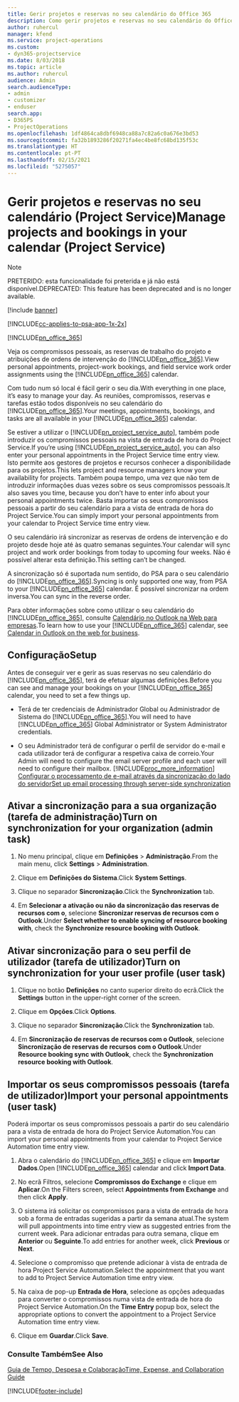 ```yaml
---
title: Gerir projetos e reservas no seu calendário do Office 365
description: Como gerir projetos e reservas no seu calendário do Office 365
author: ruhercul
manager: kfend
ms.service: project-operations
ms.custom:
- dyn365-projectservice
ms.date: 8/03/2018
ms.topic: article
ms.author: ruhercul
audience: Admin
search.audienceType:
- admin
- customizer
- enduser
search.app:
- D365PS
- ProjectOperations
ms.openlocfilehash: 1df4864ca8dbf6948ca88a7c82a6c0a676e3bd53
ms.sourcegitcommit: fa32b1893286f20271fa4ec4be8fc68bd135f53c
ms.translationtype: HT
ms.contentlocale: pt-PT
ms.lasthandoff: 02/15/2021
ms.locfileid: "5275057"
---
```

# <a name="manage-projects-and-bookings-in-your-calendar-project-service"></a><span data-ttu-id="9a99c-103">Gerir projetos e reservas no seu calendário (Project Service)</span><span class="sxs-lookup"><span data-stu-id="9a99c-103">Manage projects and bookings in your calendar (Project Service)</span></span>

> [!Note]
> <span data-ttu-id="9a99c-104">PRETERIDO: esta funcionalidade foi preterida e já não está disponível.</span><span class="sxs-lookup"><span data-stu-id="9a99c-104">DEPRECATED: This feature has been deprecated and is no longer available.</span></span>

[!include [banner](../includes/psa-now-project-operations.md)]

[!INCLUDE[cc-applies-to-psa-app-1x-2x](../includes/cc-applies-to-psa-app-1x-2x.md)]

[!INCLUDE[pn_office_365](../includes/pn-office-365.md)] 

<span data-ttu-id="9a99c-105">Veja os compromissos pessoais, as reservas de trabalho do projeto e atribuições de ordens de intervenção do [!INCLUDE[pn_office_365](../includes/pn-office-365.md)].</span><span class="sxs-lookup"><span data-stu-id="9a99c-105">View personal appointments, project-work bookings, and field service work order assignments using the [!INCLUDE[pn_office_365](../includes/pn-office-365.md)] calendar.</span></span>  
  
 <span data-ttu-id="9a99c-106">Com tudo num só local é fácil gerir o seu dia.</span><span class="sxs-lookup"><span data-stu-id="9a99c-106">With everything in one place, it’s easy to manage your day.</span></span> <span data-ttu-id="9a99c-107">As reuniões, compromissos, reservas e tarefas estão todos disponíveis no seu calendário do [!INCLUDE[pn_office_365](../includes/pn-office-365.md)].</span><span class="sxs-lookup"><span data-stu-id="9a99c-107">Your meetings, appointments, bookings, and tasks are all available in your [!INCLUDE[pn_office_365](../includes/pn-office-365.md)] calendar.</span></span>  
  
 <span data-ttu-id="9a99c-108">Se estiver a utilizar o [!INCLUDE[pn_project_service_auto](../includes/pn-project-service-auto.md)], também pode introduzir os compromissos pessoais na vista de entrada de hora do Project Service.</span><span class="sxs-lookup"><span data-stu-id="9a99c-108">If you’re using [!INCLUDE[pn_project_service_auto](../includes/pn-project-service-auto.md)], you can also enter your personal appointments in the Project Service time entry view.</span></span> <span data-ttu-id="9a99c-109">Isto permite aos gestores de projetos e recursos conhecer a disponibilidade para os projetos.</span><span class="sxs-lookup"><span data-stu-id="9a99c-109">This lets project and resource managers know your availability for projects.</span></span> <span data-ttu-id="9a99c-110">Também poupa tempo, uma vez que não tem de introduzir informações duas vezes sobre os seus compromissos pessoais.</span><span class="sxs-lookup"><span data-stu-id="9a99c-110">It also saves you time, because you don’t have to enter info about your personal appointments twice.</span></span> <span data-ttu-id="9a99c-111">Basta importar os seus compromissos pessoais a partir do seu calendário para a vista de entrada de hora do Project Service.</span><span class="sxs-lookup"><span data-stu-id="9a99c-111">You can simply import your personal appointments from your calendar to Project Service time entry view.</span></span>  
  
 <span data-ttu-id="9a99c-112">O seu calendário irá sincronizar as reservas de ordens de intervenção e do projeto desde hoje até às quatro semanas seguintes.</span><span class="sxs-lookup"><span data-stu-id="9a99c-112">Your calendar will sync project and work order bookings from today to upcoming four weeks.</span></span> <span data-ttu-id="9a99c-113">Não é possível alterar esta definição.</span><span class="sxs-lookup"><span data-stu-id="9a99c-113">This setting can’t be changed.</span></span>  
  
 <span data-ttu-id="9a99c-114">A sincronização só é suportada num sentido, do PSA para o seu calendário do [!INCLUDE[pn_office_365](../includes/pn-office-365.md)].</span><span class="sxs-lookup"><span data-stu-id="9a99c-114">Syncing is only supported one way, from PSA to your [!INCLUDE[pn_office_365](../includes/pn-office-365.md)] calendar.</span></span> <span data-ttu-id="9a99c-115">É possível sincronizar na ordem inversa.</span><span class="sxs-lookup"><span data-stu-id="9a99c-115">You can sync in the reverse order.</span></span> 
  
 <span data-ttu-id="9a99c-116">Para obter informações sobre como utilizar o seu calendário do [!INCLUDE[pn_office_365](../includes/pn-office-365.md)], consulte [Calendário no Outlook na Web para empresas](https://support.office.com/article/Calendar-in-Outlook-on-the-web-for-business-5219c457-d1fe-4c2f-9032-1a816b88e936).</span><span class="sxs-lookup"><span data-stu-id="9a99c-116">To learn how to use your [!INCLUDE[pn_office_365](../includes/pn-office-365.md)] calendar, see [Calendar in Outlook on the web for business](https://support.office.com/article/Calendar-in-Outlook-on-the-web-for-business-5219c457-d1fe-4c2f-9032-1a816b88e936).</span></span>  
  
## <a name="setup"></a><span data-ttu-id="9a99c-117">Configuração</span><span class="sxs-lookup"><span data-stu-id="9a99c-117">Setup</span></span>  
 <span data-ttu-id="9a99c-118">Antes de conseguir ver e gerir as suas reservas no seu calendário do [!INCLUDE[pn_office_365](../includes/pn-office-365.md)], terá de efetuar algumas definições.</span><span class="sxs-lookup"><span data-stu-id="9a99c-118">Before you can see and manage your bookings on your [!INCLUDE[pn_office_365](../includes/pn-office-365.md)] calendar, you need to set a few things up.</span></span>  
  
- <span data-ttu-id="9a99c-119">Terá de ter credenciais de Administrador Global ou Administrador de Sistema do [!INCLUDE[pn_office_365](../includes/pn-office-365.md)].</span><span class="sxs-lookup"><span data-stu-id="9a99c-119">You will need to have [!INCLUDE[pn_office_365](../includes/pn-office-365.md)] Global Administrator or System Administrator credentials.</span></span>  
  
- <span data-ttu-id="9a99c-120">O seu Administrador terá de configurar o perfil de servidor do e-mail e cada utilizador terá de configurar a respetiva caixa de correio.</span><span class="sxs-lookup"><span data-stu-id="9a99c-120">Your Admin will need to configure the email server profile and each user will need to configure their mailbox.</span></span> [!INCLUDE[proc_more_information](../includes/proc-more-information.md)] <span data-ttu-id="9a99c-121">[Configurar o processamento de e-mail através da sincronização do lado do servidor](https://docs.microsoft.com/dynamics365/customerengagement/on-premises/admin/set-up-server-side-synchronization-of-email-appointments-contacts-and-tasks)</span><span class="sxs-lookup"><span data-stu-id="9a99c-121">[Set up email processing through server-side synchronization](https://docs.microsoft.com/dynamics365/customerengagement/on-premises/admin/set-up-server-side-synchronization-of-email-appointments-contacts-and-tasks)</span></span>  
  
## <a name="turn-on-synchronization-for-your-organization-admin-task"></a><span data-ttu-id="9a99c-122">Ativar a sincronização para a sua organização (tarefa de administração)</span><span class="sxs-lookup"><span data-stu-id="9a99c-122">Turn on synchronization for your organization (admin task)</span></span>  
  
1.  <span data-ttu-id="9a99c-123">No menu principal, clique em **Definições** > **Administração**.</span><span class="sxs-lookup"><span data-stu-id="9a99c-123">From the main menu, click **Settings** > **Administration**.</span></span>  
  
2.  <span data-ttu-id="9a99c-124">Clique em **Definições do Sistema**.</span><span class="sxs-lookup"><span data-stu-id="9a99c-124">Click **System Settings**.</span></span>  
  
3.  <span data-ttu-id="9a99c-125">Clique no separador **Sincronização**.</span><span class="sxs-lookup"><span data-stu-id="9a99c-125">Click the **Synchronization** tab.</span></span>  
  
4.  <span data-ttu-id="9a99c-126">Em **Selecionar a ativação ou não da sincronização das reservas de recursos com o**, selecione **Sincronizar reservas de recursos com o Outlook**.</span><span class="sxs-lookup"><span data-stu-id="9a99c-126">Under **Select whether to enable syncing of resource booking with**, check the **Synchronize resource booking with Outlook**.</span></span>  
  
## <a name="turn-on-synchronization-for-your-user-profile-user-task"></a><span data-ttu-id="9a99c-127">Ativar sincronização para o seu perfil de utilizador (tarefa de utilizador)</span><span class="sxs-lookup"><span data-stu-id="9a99c-127">Turn on synchronization for your user profile (user task)</span></span>  
  
1.  <span data-ttu-id="9a99c-128">Clique no botão **Definições** no canto superior direito do ecrã.</span><span class="sxs-lookup"><span data-stu-id="9a99c-128">Click the **Settings** button in the upper-right corner of the screen.</span></span>  
  
2.  <span data-ttu-id="9a99c-129">Clique em **Opções**.</span><span class="sxs-lookup"><span data-stu-id="9a99c-129">Click **Options**.</span></span>  
  
3.  <span data-ttu-id="9a99c-130">Clique no separador **Sincronização**.</span><span class="sxs-lookup"><span data-stu-id="9a99c-130">Click the **Synchronization** tab.</span></span>  
  
4.  <span data-ttu-id="9a99c-131">Em **Sincronização de reservas de recursos com o Outlook**, selecione **Sincronização de reservas de recursos com o Outlook**.</span><span class="sxs-lookup"><span data-stu-id="9a99c-131">Under **Resource booking sync with Outlook**, check the **Synchronization resource booking with Outlook**.</span></span>  
  
## <a name="import-your-personal-appointments-user-task"></a><span data-ttu-id="9a99c-132">Importar os seus compromissos pessoais (tarefa de utilizador)</span><span class="sxs-lookup"><span data-stu-id="9a99c-132">Import your personal appointments (user task)</span></span>  
 <span data-ttu-id="9a99c-133">Poderá importar os seus compromissos pessoais a partir do seu calendário para a vista de entrada de hora do Project Service Automation.</span><span class="sxs-lookup"><span data-stu-id="9a99c-133">You can import your personal appointments from your calendar to Project Service Automation time entry view.</span></span>  
  
1. <span data-ttu-id="9a99c-134">Abra o calendário do [!INCLUDE[pn_office_365](../includes/pn-office-365.md)] e clique em **Importar Dados**.</span><span class="sxs-lookup"><span data-stu-id="9a99c-134">Open [!INCLUDE[pn_office_365](../includes/pn-office-365.md)] calendar and click **Import Data**.</span></span>  
  
2. <span data-ttu-id="9a99c-135">No ecrã Filtros, selecione **Compromissos do Exchange** e clique em **Aplicar**.</span><span class="sxs-lookup"><span data-stu-id="9a99c-135">On the Filters screen, select **Appointments from Exchange** and then click **Apply**.</span></span>  
  
3. <span data-ttu-id="9a99c-136">O sistema irá solicitar os compromissos para a vista de entrada de hora sob a forma de entradas sugeridas a partir da semana atual.</span><span class="sxs-lookup"><span data-stu-id="9a99c-136">The system will pull appointments into time entry view as suggested entries from the current week.</span></span> <span data-ttu-id="9a99c-137">Para adicionar entradas para outra semana, clique em **Anterior** ou **Seguinte**.</span><span class="sxs-lookup"><span data-stu-id="9a99c-137">To add entries for another week, click **Previous** or **Next**.</span></span>  
  
4. <span data-ttu-id="9a99c-138">Selecione o compromisso que pretende adicionar à vista de entrada de hora Project Service Automation.</span><span class="sxs-lookup"><span data-stu-id="9a99c-138">Select the appointment that you want to add to Project Service Automation time entry view.</span></span>  
  
5. <span data-ttu-id="9a99c-139">Na caixa de pop-up **Entrada de Hora**, selecione as opções adequadas para converter o compromissos numa vista de entrada de hora do Project Service Automation.</span><span class="sxs-lookup"><span data-stu-id="9a99c-139">On the **Time Entry** popup box, select the appropriate options to convert the appointment to a Project Service Automation time entry view.</span></span>  
  
6. <span data-ttu-id="9a99c-140">Clique em **Guardar**.</span><span class="sxs-lookup"><span data-stu-id="9a99c-140">Click **Save**.</span></span>  
  
### <a name="see-also"></a><span data-ttu-id="9a99c-141">Consulte Também</span><span class="sxs-lookup"><span data-stu-id="9a99c-141">See Also</span></span>  
 [<span data-ttu-id="9a99c-142">Guia de Tempo, Despesa e Colaboração</span><span class="sxs-lookup"><span data-stu-id="9a99c-142">Time, Expense, and Collaboration Guide</span></span>](../psa/time-expense-collaboration-guide.md)


[!INCLUDE[footer-include](../includes/footer-banner.md)]